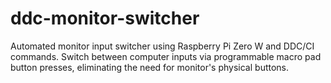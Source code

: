 # ddc-monitor-switcher
Automated monitor input switcher using Raspberry Pi Zero W and DDC/CI commands. Switch between computer inputs via programmable macro pad button presses, eliminating the need for monitor's physical buttons.
